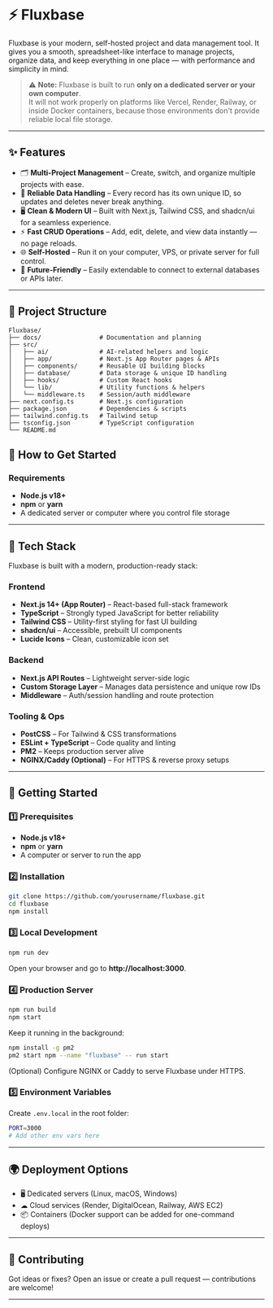 # ⚡ Fluxbase


Fluxbase is your modern, self-hosted project and data management tool. It gives you a smooth, spreadsheet-like interface to manage projects, organize data, and keep everything in one place — with performance and simplicity in mind.

> ⚠ **Note:** Fluxbase is built to run **only on a dedicated server or your own computer**.  
> It will not work properly on platforms like Vercel, Render, Railway, or inside Docker containers, because those environments don't provide reliable local file storage.

---

## ✨ Features

- 🗂 **Multi-Project Management** – Create, switch, and organize multiple projects with ease.  
- 🔑 **Reliable Data Handling** – Every record has its own unique ID, so updates and deletes never break anything.  
- 🖥 **Clean & Modern UI** – Built with Next.js, Tailwind CSS, and shadcn/ui for a seamless experience.  
- ⚡ **Fast CRUD Operations** – Add, edit, delete, and view data instantly — no page reloads.  
- 🌐 **Self-Hosted** – Run it on your computer, VPS, or private server for full control.  
- 🔌 **Future-Friendly** – Easily extendable to connect to external databases or APIs later.  

---

## 📂 Project Structure

```
Fluxbase/
├── docs/                # Documentation and planning
├── src/
│   ├── ai/              # AI-related helpers and logic
│   ├── app/             # Next.js App Router pages & APIs
│   ├── components/      # Reusable UI building blocks
│   ├── database/        # Data storage & unique ID handling
│   ├── hooks/           # Custom React hooks
│   └── lib/             # Utility functions & helpers
│   └── middleware.ts    # Session/auth middleware
├── next.config.ts       # Next.js configuration
├── package.json         # Dependencies & scripts
├── tailwind.config.ts   # Tailwind setup
├── tsconfig.json        # TypeScript configuration
└── README.md
```
## 🚀 How to Get Started

### Requirements

- **Node.js v18+**
- **npm** or **yarn**
- A dedicated server or computer where you control file storage
---

## 🧩 Tech Stack

Fluxbase is built with a modern, production-ready stack:

### Frontend
- **Next.js 14+ (App Router)** – React-based full-stack framework  
- **TypeScript** – Strongly typed JavaScript for better reliability  
- **Tailwind CSS** – Utility-first styling for fast UI building  
- **shadcn/ui** – Accessible, prebuilt UI components  
- **Lucide Icons** – Clean, customizable icon set  

### Backend
- **Next.js API Routes** – Lightweight server-side logic  
- **Custom Storage Layer** – Manages data persistence and unique row IDs  
- **Middleware** – Auth/session handling and route protection  

### Tooling & Ops
- **PostCSS** – For Tailwind & CSS transformations  
- **ESLint + TypeScript** – Code quality and linting  
- **PM2** – Keeps production server alive  
- **NGINX/Caddy (Optional)** – For HTTPS & reverse proxy setups  

---

## 🚀 Getting Started

### 1️⃣ Prerequisites

- **Node.js v18+**
- **npm** or **yarn**
- A computer or server to run the app

### 2️⃣ Installation

```bash
git clone https://github.com/yourusername/fluxbase.git
cd fluxbase
npm install
```

### 3️⃣ Local Development

```bash
npm run dev
```

Open your browser and go to **http://localhost:3000**.

### 4️⃣ Production Server

```bash
npm run build
npm start
```

Keep it running in the background:

```bash
npm install -g pm2
pm2 start npm --name "fluxbase" -- run start
```

(Optional) Configure NGINX or Caddy to serve Fluxbase under HTTPS.

### 5️⃣ Environment Variables

Create `.env.local` in the root folder:

```bash
PORT=3000
# Add other env vars here
```

---

## 🌍 Deployment Options

- 🖥 Dedicated servers (Linux, macOS, Windows)  
- ☁ Cloud services (Render, DigitalOcean, Railway, AWS EC2)  
- 📦 Containers (Docker support can be added for one-command deploys)  

---

## 👥 Contributing

Got ideas or fixes? Open an issue or create a pull request — contributions are welcome!

---

